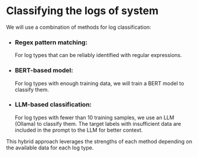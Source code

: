 # Classifying the logs of system 

We will use a combination of methods for log classification:

- ### **Regex pattern matching**:
     For log types that can be reliably identified with regular expressions.
- ###  **BERT-based model**: 
    For log types with enough training data, we will train a BERT model to classify them.
- ### **LLM-based classification**:
    For log types with fewer than 10 training samples, we use an LLM (Ollama) to classify them. The target labels with insufficient data are included in the prompt to the LLM for better context.

This hybrid approach leverages the strengths of each method depending on the available data for each log type.